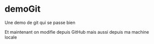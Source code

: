 # demoGit

Une demo de git qui se passe bien 

Et maintenant on modifie depuis GitHub
mais aussi depuis ma machine locale
